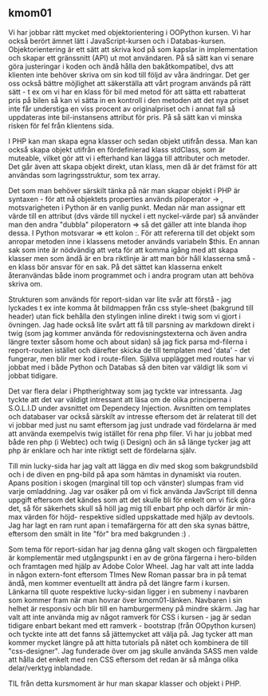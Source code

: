 ## kmom01


Vi har jobbar rätt mycket med objektorientering i OOPython kursen. Vi har också berört ämnet lätt i JavaScript-kursen och i Databas-kursen. Objektorientering är ett sätt att skriva kod på som kapslar in implementation och skapar ett gränssnitt (API) ut mot användaren. På så sätt kan vi senare göra justeringar i koden och ändå hålla den bakåtkompatibel, dvs att klienten inte behöver skriva om sin kod till följd av våra ändringar.  Det ger oss också bättre möjlighet att säkerställa att vårt program används på rätt sätt - t ex om vi har en klass för bil med metod för att sätta ett rabatterat pris på bilen så kan vi sätta in en kontroll i den metoden att det nya priset inte får understiga en viss procent av originalpriset och i annat fall så uppdateras inte bil-instansens attribut för pris. På så sätt kan vi minska risken för fel från klientens sida.

I PHP kan man skapa egna klasser och sedan objekt utifrån dessa. Man kan också skapa objekt utifrån en fördefinierad klass stdClass, som är muteable, vilket gör att vi i efterhand kan lägga till attributer och metoder. Det går även att skapa objekt direkt, utan klass, men då är det främst för att användas som lagringsstruktur, som tex array.  

Det som man behöver särskilt tänka på när man skapar objekt i PHP är syntaxen - för att nå objektets properties används piloperator -> , motsvarigheten i Python är en vanlig punkt. Medan när man assignar ett värde till en attribut (dvs värde till nyckel i ett nyckel-värde par) så använder man den andra "dubbla" piloperatorn =>  så det gäller att inte blanda ihop dessa. I Python motsvarar => ett kolon :. För att refererna till det objekt som anropar metoden inne i klassens metoder används variabeln $this. En annan sak som inte är nödvändig att veta för att komma igång med att skapa klasser men som ändå är en bra riktlinje är att man bör håll klasserna små - en klass bör ansvar för en sak. På det sättet kan klasserna enkelt återanvändas både inom programmet och i andra program utan att behöva skriva om.  

Strukturen som används för report-sidan var lite svår att förstå - jag lyckades t ex inte komma åt bildmappen från css style-sheet (bakgrund till header) utan fick behålla den stylingen inline direkt i twig som vi gjort i övningen. Jag hade också lite svårt att få till parsning av markdown direkt i twig (som jag kommer använda för redovisningstexterna och även andra längre texter såsom home och about sidan) så jag fick parsa md-filerna i report-routen istället och därefter skicka de till templaten med 'data' - det fungerar, men blir mer kod i route-filen. Själva upplägget med routes har vi jobbat med i både Python och Databas så den biten var väldigt lik som vi jobbat tidigare.

Det var flera delar i Phptherightway som jag tyckte var intressanta. Jag tyckte att det var väldigt intressant att läsa om de olika principerna i S.O.L.I.D under avsnittet om Dependecy Injection. Avsnitten om templates och databaser var också särskilt av intresse eftersom det är relaterat till det vi jobbar med just nu samt eftersom jag just undrade vad fördelarna är med att använda exempelvis twig istället för rena php filer. Vi har ju jobbat med både ren php (i Webtec) och twig (i Design) och än så länge tycker jag att php är enklare och har inte riktigt sett de fördelarna själv.

Till min lucky-sida har jag valt att lägga en div med skog som bakgrundsbild och i de diven en png-bild på apa som hämtas in dynamiskt via routen. Apans position i skogen (marginal till top och vänster) slumpas fram vid varje omladdning. Jag var osäker på om vi fick använda JavScript till denna uppgift eftersom det kändes som att det skulle bli för enkelt om vi fick göra det, så för säkerhets skull så höll jag mig till enbart php och därför är min-max värden för höjd- respektive sidled uppskattade med hjälp av devtools. Jag har lagt en ram runt apan i temafärgerna för att den ska synas bättre, eftersom den smält in lite "för" bra med bakgrunden :) . 

Som tema för report-sidan har jag denna gång valt skogen och färgpaletten är komplementär med utgångspunkt i en av de gröna färgerna i hero-bilden och framtagen med hjälp av Adobe Color Wheel. Jag har valt att inte ladda in någon extern-font eftersom TImes New Roman passar bra in på temat ändå, men kommer eventuellt att ändra på det längre farm i kursen. Länkarna till quote respektive lucky-sidan ligger i en submeny i navbaren som kommer fram när man hovrar över kmom01-länken. Navbaren i sin helhet är responsiv och blir till en hamburgermeny på mindre skärm. 
Jag har valt att inte använda mig av något ramverk för CSS i kursen - jag är sedan tidigare enbart bekant med ett ramverk - bootstrap (från OOpython kursen) och tyckte inte att det fanns så jättemycket att välja på. Jag tycker att man kommer mycket längre på att hitta tutorials på nätet och kombinera de till "css-designer". Jag funderade över om jag skulle använda SASS men valde att hålla det enkelt med ren CSS eftersom det redan är så många olika delar/verktyg inblandade.  

TIL från detta kursmoment är hur man skapar klasser och objekt i PHP.
